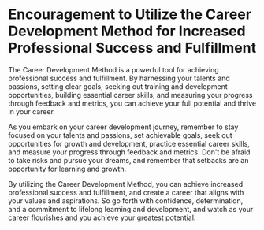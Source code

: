 Encouragement to Utilize the Career Development Method for Increased Professional Success and Fulfillment
=====================================================================================================================

The Career Development Method is a powerful tool for achieving professional success and fulfillment. By harnessing your talents and passions, setting clear goals, seeking out training and development opportunities, building essential career skills, and measuring your progress through feedback and metrics, you can achieve your full potential and thrive in your career.

As you embark on your career development journey, remember to stay focused on your talents and passions, set achievable goals, seek out opportunities for growth and development, practice essential career skills, and measure your progress through feedback and metrics. Don't be afraid to take risks and pursue your dreams, and remember that setbacks are an opportunity for learning and growth.

By utilizing the Career Development Method, you can achieve increased professional success and fulfillment, and create a career that aligns with your values and aspirations. So go forth with confidence, determination, and a commitment to lifelong learning and development, and watch as your career flourishes and you achieve your greatest potential.

